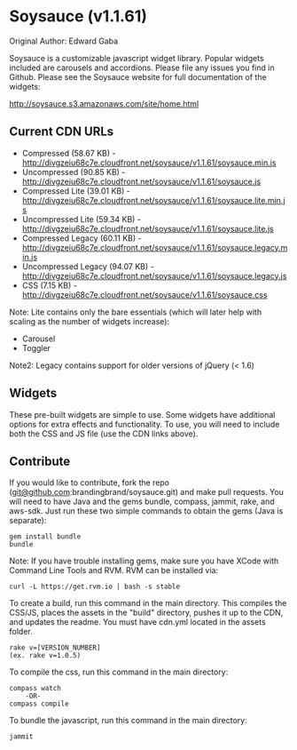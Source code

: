 # Soysauce (v1.1.61)
Original Author: Edward Gaba

Soysauce is a customizable javascript widget library. Popular widgets included are carousels and accordions. Please file any issues you find in Github. Please see the Soysauce website for full documentation of the widgets:

http://soysauce.s3.amazonaws.com/site/home.html

## Current CDN URLs
* Compressed (58.67 KB) - http://divgzeiu68c7e.cloudfront.net/soysauce/v1.1.61/soysauce.min.js
* Uncompressed (90.85 KB) - http://divgzeiu68c7e.cloudfront.net/soysauce/v1.1.61/soysauce.js
* Compressed Lite (39.01 KB) - http://divgzeiu68c7e.cloudfront.net/soysauce/v1.1.61/soysauce.lite.min.js
* Uncompressed Lite (59.34 KB) - http://divgzeiu68c7e.cloudfront.net/soysauce/v1.1.61/soysauce.lite.js
* Compressed Legacy (60.11 KB) - http://divgzeiu68c7e.cloudfront.net/soysauce/v1.1.61/soysauce.legacy.min.js
* Uncompressed Legacy (94.07 KB) - http://divgzeiu68c7e.cloudfront.net/soysauce/v1.1.61/soysauce.legacy.js
* CSS (7.15 KB) - http://divgzeiu68c7e.cloudfront.net/soysauce/v1.1.61/soysauce.css

Note: Lite contains only the bare essentials (which will later help with scaling as the number of widgets increase):
* Carousel
* Toggler

Note2: Legacy contains support for older versions of jQuery (< 1.6)

## Widgets
These pre-built widgets are simple to use. Some widgets have additional options for extra effects and functionality. To use, you will need to include both the CSS and JS file (use the CDN links above).

## Contribute
If you would like to contribute, fork the repo (git@github.com:brandingbrand/soysauce.git) and make pull requests. You will need to have Java and the gems bundle, compass, jammit, rake, and aws-sdk. Just run these two simple commands to obtain the gems (Java is separate):

	gem install bundle
	bundle

Note: If you have trouble installing gems, make sure you have XCode with Command Line Tools and RVM. RVM can be installed via:

	curl -L https://get.rvm.io | bash -s stable

To create a build, run this command in the main directory. This compiles the CSS/JS, places the assets in the "build" directory, pushes it up to the CDN, and updates the readme. You must have cdn.yml located in the assets folder.

	rake v=[VERSION_NUMBER]
	(ex. rake v=1.0.5)

To compile the css, run this command in the main directory:

	compass watch
		-OR-
	compass compile

To bundle the javascript, run this command in the main directory:

	jammit
